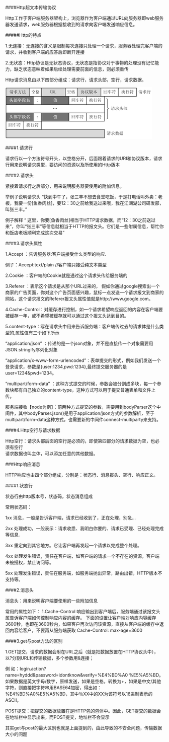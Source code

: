 ####Http超文本传输协议
<p>
Http工作于客户端服务器架构上，浏览器作为客户端通过URL向服务器即web服务器发送请求，web服务器根据接收到的请求向客户端发送响应信息。
</p>

#####Http的特点

<p>
1.无连接：无连接的含义是限制每次连接只处理一个请求，服务器处理完客户端的请求，并收到客户端的应答后即断开连接
</p>

<p>
2.无状态：Http协议是无状态协议，无状态是指协议对于事物的处理没有记忆能力，缺乏状态意味着如果后续处理需要前面的信息，则必须重传
</p>

<p>
Http请求消息由以下四部分组成：请求行，请求头部，空行，请求数据。
</p>
<img src="./image/http.png"/>

####1.请求行
<p>
请求行以一个方法符号开头，以空格分开，后面跟着请求的URI和协议版本，请求行用来说明请求类型，要访问的资源以及所使用的Http版本
</p>

####2.请求头
<p>
紧接着请求行之后部分，用来说明服务器要使用的附加信息。
</p>

<p>
举例子说明请求头
“快到中午了，张三丰不想去食堂吃饭，于是打电话叫外卖：老板，我要一份[鱼香肉丝]，要12：30之前给我送过来哦，我在江湖湖公司研发部，叫张三丰。”
</p>

<p>
例子解释
“ 这里，你要[鱼香肉丝]相当于HTTP请求数据，而“12：30之前送过来”，你叫“张三丰”等信息就相当于HTTP的报文头。它们是一些附属信息，帮忙你和饭店老板顺利完成这次交易”
</p>

####3.请求头属性
<p>
1.Accept ：告诉服务器:客户端接受什么类型的响应.
</p>
<p>
例子：Accept:text/plain //客户端只接受纯文本类型
</p>

<p>
2.Cookie ：客户端的Cookie就是通过这个请求头传给服务端的
</p>

<p>
3.Referer ：表示这个请求是从那个URL过来的，
假如你通过google搜索出一个商家的广告页面，你对这个广告页面感兴趣，鼠标一点发送一个请求报文到商家的网站，这个请求报文的Referer报文头属性值就是http://www.google.com。
</p>

<p>
4.Cache-Control：对缓存进行控制，如一个请求希望响应返回的内容在客户端要被缓存一年，或不希望被缓存就可以通过这个报文头达到目的。
</p>

<p>
5.content-type：写在请求头中用来告诉服务端：客户端传过去的请求体是什么类型的,属性值有三个如下所示
</p>
<p>
“application/json” ：传递的是一个json对象，并不是直接传一个对象需要用JSON.stringify序列化对象
</p>
<p>
“application/x-www-form-urlencoded”：表单提交的形式，例如我们发送一个登录请求，参数是{user:1234,pwd:1234},最终提交服务器的是user=1234&pwd=1234。
</p>
<p>
“multipart/form-data” ：这种方式提交的时候，参数会被分割成多块，每一个参数块都有自己独立的content-type，这种方式可以用于提交普通表单和文件上传。
</p>
<p>
服务端接收【node为例】：前两种方式提交的参数，需要用到bodyParser这个中间件，其中bodyParser.json()是用于application/json方式的参数解析，至于multipart/form-data这种方式，也需要新的中间件connect-multiparty来支持。 
</p>

####4.Http空行与请求数据
<p>
Http空行：请求头部后面的空行是必须的，即使第四部分的请求数据为空，也必须有空行<br>
请求数据也叫主体，可以添加任意的其他数据。
</p>

###Http响应消息

<p>
HTTP响应也由四个部分组成，分别是：状态行、消息报头、空行、响应正文。
</p>

####1.状态行
<p>
状态行由http版本号，状态码，状态消息组成
</p>

<p>
常用状态码：
</p>
<p>
1xx 消息，一般是告诉客户端，请求已经收到了，正在处理，别急...
</p>
<p>
2xx 处理成功，一般表示：请求收悉、我明白你要的、请求已受理、已经处理完成等信息.
</p>
<p>
3xx 重定向到其它地方。它让客户端再发起一个请求以完成整个处理。
</p>
<p>
4xx 处理发生错误，责任在客户端，如客户端的请求一个不存在的资源，客户端未被授权，禁止访问等。
</p>
<p>
5xx 处理发生错误，责任在服务端，如服务端抛出异常，路由出错，HTTP版本不支持等。
</p>

####2.消息头
<p>
消息头：用来说明客户端要使用的一些附加信息
</p>
<p>
常用的属性如下：
1.Cache-Control
响应输出到客户端后，服务端通过该报文头属告诉客户端如何控制响应内容的缓存。 
下面的设置让客户端对响应内容缓存3600秒，也即在3600秒内，如果客户再次访问该资源，直接从客户端的缓存中返回内容给客户，不要再从服务端获取
Cache-Control: max-age=3600  
</p>

####3.get与post方法的区别
<p>
1.GET提交，请求的数据会附在URL之后（就是把数据放置在HTTP协议头中），以?分割URL和传输数据，多个参数用&连接；
</p>
<p>
例 如：login.action?name=hyddd&password=idontknow&verify=%E4%BD%A0 %E5%A5%BD。如果数据是英文字母/数字，原样发送，如果是空格，转换为+，如果是中文/其他字符，则直接把字符串用BASE64加密，得出如： %E4%BD%A0%E5%A5%BD，其中％XX中的XX为该符号以16进制表示的ASCII。
</p>

<p>
POST提交：把提交的数据放置在是HTTP包的包体中。因此，GET提交的数据会在地址栏中显示出来，而POST提交，地址栏不会显示
</p>
<p>
其实get与post的最大区别也就是上面提到的，由此导致的不安全问题，传输数据大小的问题
</p>